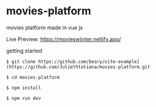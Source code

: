# movies-platform
movies platform made in vue js

Live Preview:  https://movieswiinter.netlify.app/

getting started

```
$ git clone https://github.com/beary/vite-example](https://github.com/Juliethtatiana/movies-platform.git

$ cd movies-platform

$ npm install

$ npm run dev
```
